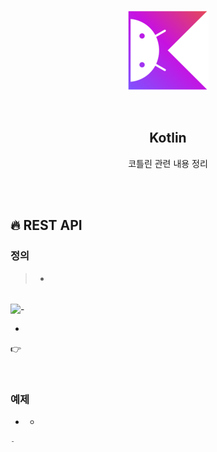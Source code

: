 <div align="center">
  <p>
    <img src="../README.assets/kotlin-hero.png">
  </p>
  <br>
  <h2>Kotlin</h2>
  <p>코틀린 관련 내용 정리</p>
  <br>
  <br>
</div>

## 🔥 REST API

### 정의

> -

<br>

<img src="../README.assets/roo.png" alt="-" align="center" width="50%" />

-

👉 

<br>

### 예제

- -

```kotlin
-
```

